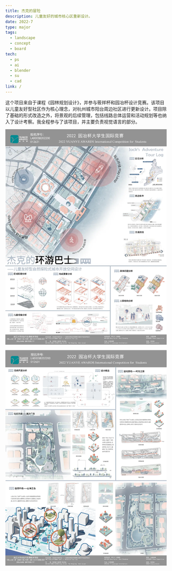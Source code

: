 ```yaml
---
title: 杰克的冒险
description: 儿童友好的城市核心区重新设计。
date: 2022-7
type: major
tags:
  - landscape
  - concept
  - board
tech:
  - ps
  - ai
  - blender
  - su
  - cad
link: /
---
```


这个项目来自于课程《园林规划设计》，并参与筱祥杯和园冶杯设计竞赛。该项目以儿童友好型社区作为核心理念，对杭州城市阳台周边社区进行更新设计。项目除了基础的形式改造之外，将景观的后续管理，包括线路总体运营和活动规划等也纳入了设计考察。我全程参与了该项目，并主要负责视觉语言的部分。

![展板 #1{设计调研与分析。}](/projects/015/details/1.webp)

![展板 #2{设计的主要部分。}](/projects/015/details/2.webp)
